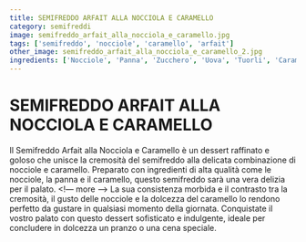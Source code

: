 ```yaml
---
title: SEMIFREDDO ARFAIT ALLA NOCCIOLA E CARAMELLO
category: semifreddi
image: semifreddo_arfait_alla_nocciola_e_caramello.jpg
tags: ['semifreddo', 'nocciole', 'caramello', 'arfait']
other_image: semifreddo_arfait_alla_nocciola_e_caramello_2.jpg
ingredients: ['Nocciole', 'Panna', 'Zucchero', 'Uova', 'Tuorli', 'Caramello', 'Cacao Amaro']
---
```

# SEMIFREDDO ARFAIT ALLA NOCCIOLA E CARAMELLO
Il Semifreddo Arfait alla Nocciola e Caramello è un dessert raffinato e goloso che unisce la cremosità del semifreddo alla delicata combinazione di nocciole e caramello. Preparato con ingredienti di alta qualità come le nocciole, la panna e il caramello, questo semifreddo sarà una vera delizia per il palato.
<!— more —>
La sua consistenza morbida e il contrasto tra la cremosità, il gusto delle nocciole e la dolcezza del caramello lo rendono perfetto da gustare in qualsiasi momento della giornata. Conquistate il vostro palato con questo dessert sofisticato e indulgente, ideale per concludere in dolcezza un pranzo o una cena speciale.
